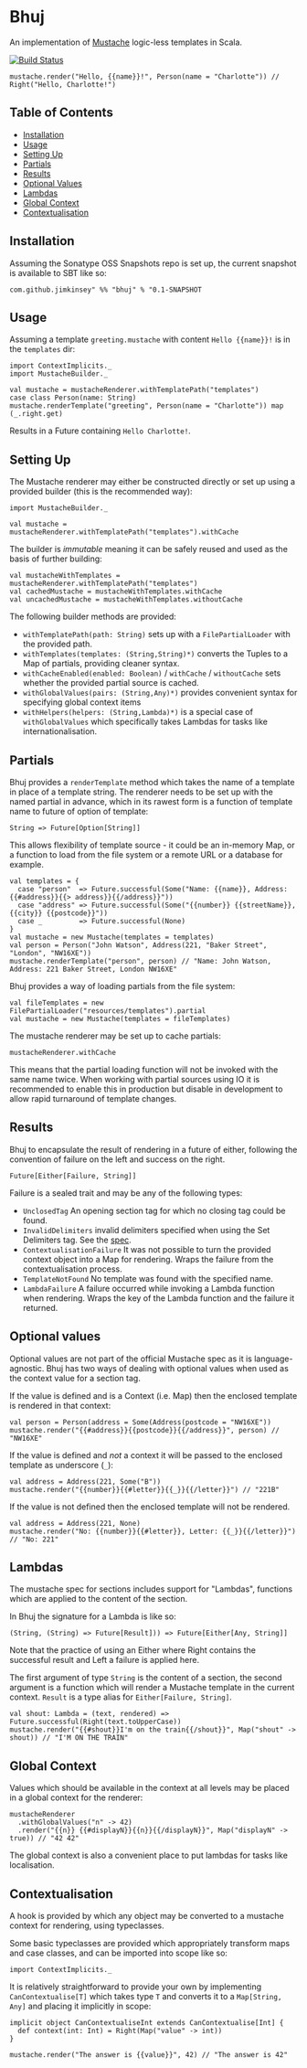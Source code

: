 Bhuj
===
An implementation of [Mustache](https://mustache.github.io/mustache.5.html) logic-less templates in Scala.

[![Build Status](https://travis-ci.org/jimkinsey/bhuj.png?branch=master)](https://travis-ci.org/jimkinsey/bhuj)

    mustache.render("Hello, {{name}}!", Person(name = "Charlotte")) // Right("Hello, Charlotte!")

Table of Contents
---

* [Installation](#installation)
* [Usage](#usage)
* [Setting Up](#setting-up)
* [Partials](#partials)
* [Results](#results)
* [Optional Values](#optional-values)
* [Lambdas](#lambdas)
* [Global Context](#global-context)
* [Contextualisation](#contextualisation)

Installation
---

Assuming the Sonatype OSS Snapshots repo is set up, the current snapshot is available to SBT like so:

    com.github.jimkinsey" %% "bhuj" % "0.1-SNAPSHOT

Usage
---

Assuming a template `greeting.mustache` with content `Hello {{name}}!` is in the `templates` dir:

    import ContextImplicits._
    import MustacheBuilder._

    val mustache = mustacheRenderer.withTemplatePath("templates")
    case class Person(name: String)
    mustache.renderTemplate("greeting", Person(name = "Charlotte")) map (_.right.get)

Results in a Future containing `Hello Charlotte!`.

## Setting Up

The Mustache renderer may either be constructed directly or set up using a provided builder (this is the recommended way):

    import MustacheBuilder._

    val mustache = mustacheRenderer.withTemplatePath("templates").withCache

The builder is _immutable_ meaning it can be safely reused and used as the basis of further building:

    val mustacheWithTemplates = mustacheRenderer.withTemplatePath("templates")
    val cachedMustache = mustacheWithTemplates.withCache
    val uncachedMustache = mustacheWithTemplates.withoutCache

The following builder methods are provided:

* `withTemplatePath(path: String)` sets up with a `FilePartialLoader` with the provided path.
* `withTemplates(templates: (String,String)*)` converts the Tuples to a Map of partials, providing cleaner syntax.
* `withCacheEnabled(enabled: Boolean)` / `withCache` / `withoutCache` sets whether the provided partial source is cached.
* `withGlobalValues(pairs: (String,Any)*)` provides convenient syntax for specifying global context items
* `withHelpers(helpers: (String,Lambda)*)` is a special case of `withGlobalValues` which specifically takes Lambdas for tasks like internationalisation.

## Partials

Bhuj provides a `renderTemplate` method which takes the name of a template in place of a template string. The renderer needs to be set up with the named partial in advance, which in its rawest form is a function of template name to future of option of template:

    String => Future[Option[String]]

This allows flexibility of template source - it could be an in-memory Map, or a function to load from the file system or a remote URL or a database for example.

    val templates = {
      case "person"  => Future.successful(Some("Name: {{name}}, Address: {{#address}}{{> address}}{{/address}}"))
      case "address" => Future.successful(Some("{{number}} {{streetName}}, {{city}} {{postcode}}"))
      case _         => Future.successful(None)
    }
    val mustache = new Mustache(templates = templates)
    val person = Person("John Watson", Address(221, "Baker Street", "London", "NW16XE"))
    mustache.renderTemplate("person", person) // "Name: John Watson, Address: 221 Baker Street, London NW16XE"

Bhuj provides a way of loading partials from the file system:

    val fileTemplates = new FilePartialLoader("resources/templates").partial
    val mustache = new Mustache(templates = fileTemplates)

The mustache renderer may be set up to cache partials:

    mustacheRenderer.withCache

This means that the partial loading function will not be invoked with the same name twice. When working with partial sources using IO it is recommended to enable this in production but disable in development to allow rapid turnaround of template changes.

## Results

Bhuj to encapsulate the result of rendering in a future of either, following the convention of failure on the left and success on the right.

    Future[Either[Failure, String]]

Failure is a sealed trait and may be any of the following types:

* `UnclosedTag` An opening section tag for which no closing tag could be found.
* `InvalidDelimiters` invalid delimiters specified when using the Set Delimiters tag. See the [spec](https://mustache.github.io/mustache.5.html#Set-Delimiter).
* `ContextualisationFailure` It was not possible to turn the provided context object into a Map for rendering. Wraps the failure from the contextualisation process.
* `TemplateNotFound` No template was found with the specified name.
* `LambdaFailure` A failure occurred while invoking a Lambda function when rendering. Wraps the key of the Lambda function and the failure it returned.

## Optional values

Optional values are not part of the official Mustache spec as it is language-agnostic. Bhuj has two ways of dealing with optional values when used as the context value for a section tag.

If the value is defined and is a Context (i.e. Map) then the enclosed template is rendered in that context:

    val person = Person(address = Some(Address(postcode = "NW16XE"))
    mustache.render("{{#address}}{{postcode}}{{/address}}", person) // "NW16XE"

If the value is defined and _not_ a context it will be passed to the enclosed template as underscore (`_`):

    val address = Address(221, Some("B"))
    mustache.render("{{number}}{{#letter}}{{_}}{{/letter}}") // "221B"

If the value is not defined then the enclosed template will not be rendered.

    val address = Address(221, None)
    mustache.render("No: {{number}}{{#letter}}, Letter: {{_}}{{/letter}}") // "No: 221"

## Lambdas

The mustache spec for sections includes support for "Lambdas", functions which are applied to the content of the section.

In Bhuj the signature for a Lambda is like so:

    (String, (String) => Future[Result])) => Future[Either[Any, String]]

Note that the practice of using an Either where Right contains the successful result and Left a failure is applied here.

The first argument of type `String` is the content of a section, the second argument is a function which will render a Mustache template in the current context. `Result` is a type alias for `Either[Failure, String]`.

    val shout: Lambda = (text, rendered) => Future.successful(Right(text.toUpperCase))
    mustache.render("{{#shout}}I'm on the train{{/shout}}", Map("shout" -> shout)) // "I'M ON THE TRAIN"


Global Context
---

Values which should be available in the context at all levels may be placed in a global context for the renderer:

    mustacheRenderer
      .withGlobalValues("n" -> 42)
      .render("{{n}} {{#displayN}}{{n}}{{/displayN}}", Map("displayN" -> true)) // "42 42"

The global context is also a convenient place to put lambdas for tasks like localisation.

Contextualisation
---

A hook is provided by which any object may be converted to a mustache context for rendering, using typeclasses.

Some basic typeclasses are provided which appropriately transform maps and case classes, and can be imported into scope like so:

    import ContextImplicits._

It is relatively straightforward to provide your own by implementing `CanContextualise[T]` which takes type `T` and converts it to a `Map[String, Any]` and placing it implicitly in scope:

    implicit object CanContextualiseInt extends CanContextualise[Int] {
      def context(int: Int) = Right(Map("value" -> int))
    }

    mustache.render("The answer is {{value}}", 42) // "The answer is 42"

